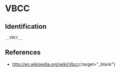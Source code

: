 # VBCC

## Identification

`__VBCC__`

## References

- <http://en.wikipedia.org/wiki/Vbcc>{:target="_blank"}
